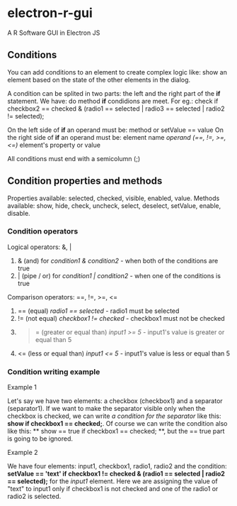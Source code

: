 # electron-r-gui
A R Software GUI in Electron JS


## Conditions

You can add conditions to an element to create complex logic like: show an element based on the state of the other elements in the dialog.

A condition can be splited in two parts: the left and the right part of the **if** statement. We have: do method **if** condidions are meet. 
For eg.: check if checkbox2 == checked & (radio1 == selected | radio3 == selected | radio2 != selected);

On the left side of **if** an operand must be: method or setValue == value
On the right side of **if** an operand must be: element name *operand (==, !=, >=, <=)* element's property or value

All conditions must end with a semicolumn (;)

## Condition properties and methods

Properties available: selected, checked, visible, enabled, value.
Methods available: show, hide, check, uncheck, select, deselect, setValue, enable, disable.

### Condition operators

Logical operators: &, |

1. & (and) for *condition1 & condition2* - when both of the conditions are true
2. | (pipe / or) for *condition1 | condition2* - when one of the conditions is true

Comparison operators: ==, !=, >=, <=

1. == (equal) *radio1 == selected* - radio1 must be selected
2. != (not equal) *checkbox1 != checked* - checkbox1 must not be checked
3. >= (greater or equal than) *input1 >= 5* - input1's value is greater or equal than 5
4. <= (less or equal than) *input1 <= 5* - input1's value is less or equal than 5


### Condition writing example

Example 1

Let's say we have two elements: a checkbox (checkbox1) and a separator (separator1). 
If we want to make the separator visible only when the checkbox is checked, we can write *a condition for the separator* like this: **show if checkbox1 == checked;**.
Of course we can write the condition also like this: ** show == true if checkbox1 == checked; **, but the == true part is going to be ignored.

Example 2 

We have four elements: input1, checkbox1, radio1, radio2 and the condition: **setValue == 'text' if checkbox1 != checked & (radio1 == selected | radio2 == selected);** for the *input1* element.
Here we are assigning the value of "text" to input1 only if checkbox1 is not checked and one of the radio1 or radio2 is selected.



